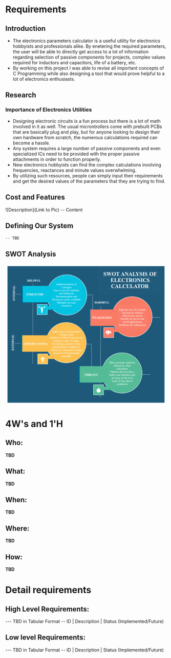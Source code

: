 # Requirements
## Introduction
 - The electronics parameters calculator is a useful utility for electronics hobbyists and professionals alike. By enetering the required parameters, the user will be able to directly get access to a lot of information regarding selection of passive components for projects, complex values required for inductors and capacitors, life of a battery, etc.
 - By working on this project I was able to revise all important concepts of C Programming while also designing a tool that would prove helpful to a lot of electronics enthusiasts.

## Research
### Importance of Electronics Utilities
- Designing electronic circuits is a fun process but there is a lot of math involved in it as well. The usual microntrollers come with prebuilt PCBs that are basically plug and play, but for anyone looking to design their own hardware from scratch, the numerous calculations required can become a hassle.
- Any system requires a large number of passive components and even specialized ICs need to be provided with the proper passive attachments in order to function properly.
- New electronics hobbyists can find the complex calculations involving frequencies, reactances and minute values overwhelming.
- By utilizing such resources, people can simply input their requirements and get the desired values of the parameters that they are trying to find.

## Cost and Features
![Description](Link to Pic)
-- Content 
## Defining Our System
    -- TBD
## SWOT Analysis
<img src="1_Requirements/SWOT_Analysis.png">

# 4W&#39;s and 1&#39;H

## Who:

**TBD**

## What:

**TBD**

## When:

**TBD**

## Where:

**TBD**

## How:

**TBD**

# Detail requirements
## High Level Requirements:
--- TBD in Tabular Format 
-- ID | Description | Status (Implemented/Future)


##  Low level Requirements:
--- TBD in Tabular Format 
-- ID | Description | Status (Implemented/Future)
